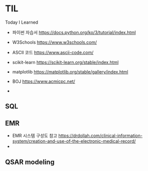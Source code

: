# TIL
Today I Learned


* 파이썬 자습서 https://docs.python.org/ko/3/tutorial/index.html
* W3Schools https://www.w3schools.com/
* ASCII 코드 https://www.ascii-code.com/
* scikit-learn https://scikit-learn.org/stable/index.html
* matplotlib https://matplotlib.org/stable/gallery/index.html
* BOJ https://www.acmicpc.net/

* 

## SQL

## EMR
* EMR 시스템 구성도 참고 https://drdollah.com/clinical-information-system/creation-and-use-of-the-electronic-medical-record/
* 

## QSAR modeling
